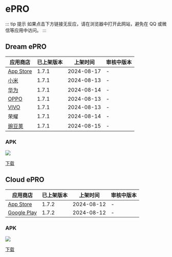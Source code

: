 # ePRO

::: tip 提示
如果点击下方链接无反应，请在浏览器中打开此网站，避免在 QQ 或微信等应用中访问。
:::

## Dream ePRO <Badge type="tip" text="1.7.1" />

| 应用商店 | 已上架版本 | 上架时间 | 审核中版本 |
| --- | --- | --- | --- |
| [App Store](https://apps.apple.com/cn/app/dream-epro/id1584312399) | 1.7.1 | 2024-08-17 | - |
| [小米](https://app.mi.com/details?id=com.clinflash.epro.luoxin) | 1.7.1 | 2024-08-13 | - |
| [华为](https://appgallery.huawei.com/app/C104698125) | 1.7.1 | 2024-08-14 | - |
| [OPPO](https://app.cdo.oppomobile.com/home/detail?app_id=30672361) | 1.7.1 | 2024-08-13 | - |
| [VIVO](https://h5coml.vivo.com.cn/h5coml/appdetail_h5/browser_v2/index.html?appId=3335933) | 1.7.1 | 2024-08-13 | - |
| 荣耀 | 1.7.1 | 2024-08-14 | - |
| [豌豆荚](https://www.wandoujia.com/apps/8304440) | 1.7.1 | 2024-08-15 | - |

### APK

![](https://api.qrserver.com/v1/create-qr-code/?data=https://ecoa-test.clinflash.net/dl/dream-epro-release.apk)

[下载](https://ecoa-test.clinflash.net/dl/dream-epro-release.apk)

## Cloud ePRO <Badge type="tip" text="1.7.2" />

| 应用商店 | 已上架版本 | 上架时间 | 审核中版本 |
| --- | --- | --- | --- |
| [App Store](https://apps.apple.com/us/app/cloud-epro/id6497791486) | 1.7.2 | 2024-08-12 | - |
| [Google Play](https://play.google.com/store/apps/details?id=com.clinflash.cloud.epro) | 1.7.2 | 2024-08-12 | - |

### APK

![](https://api.qrserver.com/v1/create-qr-code/?data=https://ecoa-test.clinflash.net/dl/cloud-epro-release.apk)

[下载](https://ecoa-test.clinflash.net/dl/cloud-epro-release.apk)
